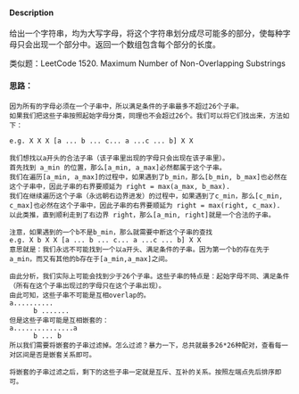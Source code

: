 #### Description
给出一个字符串，均为大写字母，将这个字符串划分成尽可能多的部分，使每种字母只会出现一个部分中。返回一个数组包含每个部分的长度。

类似题：LeetCode 1520. Maximum Number of Non-Overlapping Substrings

#### 思路：
```
因为所有的字母必须在一个子串中，所以满足条件的子串最多不超过26个子串。
如果我们把这些子串按照起始字母分类，同理也不会超过26个。我们可以将它们找出来，方法如下：

e.g. X X X [a ... b ... c... a ...c ... b] X X

我们想找以a开头的合法子串（该子串里出现的字母只会出现在该子串里）。
首先找到 a_min 的位置，那么[a_min, a_max]必然都属于这个子串。
我们在遍历[a_min, a_max]的过程中，如果遇到了b_min，那么[b_min, b_max]也必然在这个子串中，因此子串的右界要顺延为 right = max(a_max, b_max).
我们在继续遍历这个子串（永远朝右边界进发）的过程中，如果遇到了c_min，那么[c_min, c_max]也必然在这个子串中，因此子串的右界要顺延为 right = max(right, c_max).
以此类推，直到顺利走到了右边界 right，那么[a_min, right]就是一个合法的子串。

注意，如果遇到的一个b不是b_min，那么就需要中断这个子串的查找
e.g. X b X X [a ... b ... c... a ...c ... b] X X
意思就是：我们永远不可能找到一个以a开头、满足条件的子串。因为第一个b的存在先于a_min，而又有其他的b存在于[a_min,a_max]之间。

由此分析，我们实际上可能会找到少于26个子串。这些子串的特点是：起始字母不同、满足条件（所有在这个子串出现过的字母只在这个子串出现）。
由此可知，这些子串不可能是互相overlap的。
a..........
      b .......
但是这些子串可能是互相嵌套的：
a...............a
      b ... b
所以我们需要将嵌套的子串过滤掉。怎么过滤？暴力一下，总共就最多26*26种配对，查看每一对区间是否是嵌套关系即可。

将嵌套的子串过滤之后，剩下的这些子串一定就是互斥、互补的关系。按照左端点先后排序即可。
```

